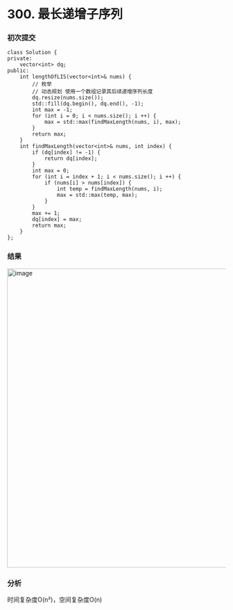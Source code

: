 # 300. 最长递增子序列

### 初次提交
```
class Solution {
private:
    vector<int> dq;
public:
    int lengthOfLIS(vector<int>& nums) {
        // 枚举
        // 动态规划 使用一个数组记录其后续递增序列长度
        dq.resize(nums.size());
        std::fill(dq.begin(), dq.end(), -1);
        int max = -1;
        for (int i = 0; i < nums.size(); i ++) {
            max = std::max(findMaxLength(nums, i), max);
        }
        return max;
    }
    int findMaxLength(vector<int>& nums, int index) {
        if (dq[index] != -1) {
            return dq[index];
        }
        int max = 0;
        for (int i = index + 1; i < nums.size(); i ++) {
            if (nums[i] > nums[index]) {
                int temp = findMaxLength(nums, i);
                max = std::max(temp, max);
            }
        }
        max += 1;
        dq[index] = max;
        return max;
    }
};
```
### 结果
<img width="823" height="688" alt="image" src="https://github.com/user-attachments/assets/20a4711a-0d9d-4883-8e7f-5f78b12d601d" />

### 分析
时间复杂度O(n²)，空间复杂度O(n)


